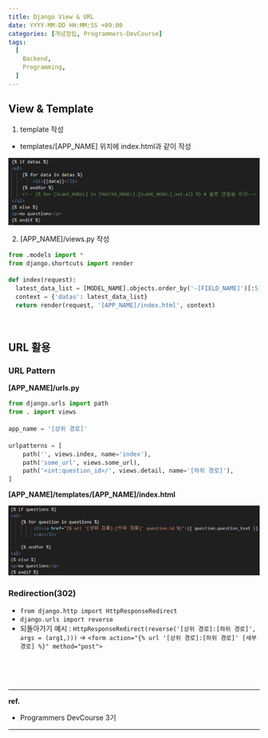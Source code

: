 ```yaml
---
title: Django View & URL
date: YYYY-MM-DD HH:MM:SS +09:00
categories: [개념정립, Programmers-DevCourse]
tags:
  [
    Backend,
    Programming,
  ]
---
```


## View & Template

1. template 작성
  - templates/[APP_NAME] 위치에 index.html과 같이 작성

![alt text](./figures/image.png)

2. [APP_NAME]/views.py 작성

```python
from .models import *
from django.shortcuts import render

def index(request):
  latest_data_list = [MODEL_NAME].objects.order_by('-[FIELD_NAME]')[:5]
  context = {'datas': latest_data_list}
  return render(request, '[APP_NAME]/index.html', context)
```

<br/>

## URL 활용

### URL Pattern

**[APP_NAME]/urls.py**

```python
from django.urls import path 
from . import views  

app_name = '[상위 경로]'

urlpatterns = [     
    path('', views.index, name='index'),
    path('some_url', views.some_url), 
    path('<int:question_id>/', views.detail, name='[하위 경로]'),     
]
```

**[APP_NAME]/templates/[APP_NAME]/index.html**

![alt text](./figures/image2.png)

### Redirection(302)
+ `from django.http import HttpResponseRedirect`
+ `django.urls import reverse`
+ 되돌아가기 예시 : `HttpResponseRedirect(reverse('[상위 경로]:[하위 경로]', args = (arg1,)))` -> `<form action="{% url '[상위 경로]:[하위 경로]' [세부 경로] %}" method="post">`




<br/>
<br/>
<br/>

<hr/>

**ref.**<br/>
- Programmers DevCourse 3기

<hr/>
